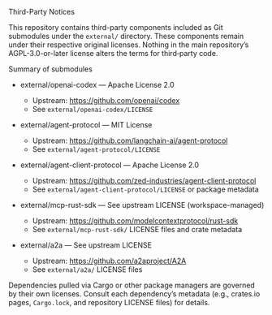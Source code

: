 Third-Party Notices

This repository contains third-party components included as Git submodules under the `external/` directory. These components remain under their respective original licenses. Nothing in the main repository’s AGPL-3.0-or-later license alters the terms for third‑party code.

Summary of submodules

- external/openai-codex — Apache License 2.0
  - Upstream: https://github.com/openai/codex
  - See `external/openai-codex/LICENSE`

- external/agent-protocol — MIT License
  - Upstream: https://github.com/langchain-ai/agent-protocol
  - See `external/agent-protocol/LICENSE`

- external/agent-client-protocol — Apache License 2.0
  - Upstream: https://github.com/zed-industries/agent-client-protocol
  - See `external/agent-client-protocol/LICENSE` or package metadata

- external/mcp-rust-sdk — See upstream LICENSE (workspace-managed)
  - Upstream: https://github.com/modelcontextprotocol/rust-sdk
  - See `external/mcp-rust-sdk/` LICENSE files and crate metadata

- external/a2a — See upstream LICENSE
  - Upstream: https://github.com/a2aproject/A2A
  - See `external/a2a/` LICENSE files

Dependencies pulled via Cargo or other package managers are governed by their own licenses. Consult each dependency’s metadata (e.g., crates.io pages, `Cargo.lock`, and repository LICENSE files) for details.

